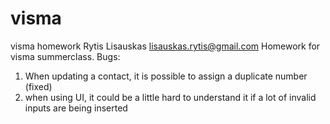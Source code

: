 # visma
visma homework
Rytis Lisauskas lisauskas.rytis@gmail.com
Homework for visma summerclass.
Bugs:
1. When updating a contact, it is possible to assign a duplicate number (fixed)
2. when using UI, it could be a little hard to understand it if a lot of invalid inputs are being inserted
